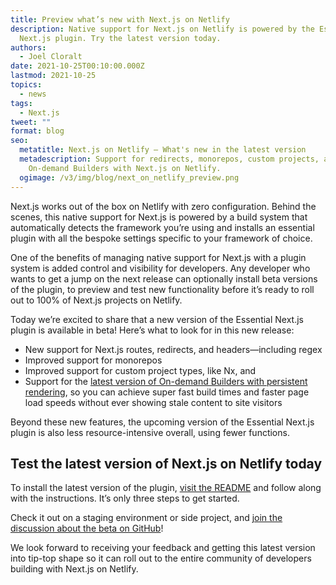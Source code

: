 ```yaml
---
title: Preview what’s new with Next.js on Netlify
description: Native support for Next.js on Netlify is powered by the Essential
  Next.js plugin. Try the latest version today.
authors:
  - Joel Cloralt
date: 2021-10-25T00:10:00.000Z
lastmod: 2021-10-25
topics:
  - news
tags:
  - Next.js
tweet: ""
format: blog
seo:
  metatitle: Next.js on Netlify — What's new in the latest version
  metadescription: Support for redirects, monorepos, custom projects, and
    On-demand Builders with Next.js on Netlify.
  ogimage: /v3/img/blog/next_on_netlify_preview.png
---
```

Next.js works out of the box on Netlify with zero configuration. Behind the scenes, this native support for Next.js is powered by a build system that automatically detects the framework you’re using and installs an essential plugin with all the bespoke settings specific to your framework of choice. 

One of the benefits of managing native support for Next.js with a plugin system is added control and visibility for developers. Any developer who wants to get a jump on the next release can optionally install beta versions of the plugin, to preview and test new functionality before it’s ready to roll out to 100% of Next.js projects on Netlify.

Today we’re excited to share that a new version of the Essential Next.js plugin is available in beta! Here’s what to look for in this new release:

* New support for Next.js routes, redirects, and headers—including regex
* Improved support for monorepos
* Improved support for custom project types, like Nx, and
* Support for the [latest version of On-demand Builders with persistent rendering](https://www.netlify.com/blog/2021/10/25/faster-more-reliable-page-loads-with-update-to-on-demand-builders/), so you can achieve super fast build times and faster page load speeds without ever showing stale content to site visitors

Beyond these new features, the upcoming version of the Essential Next.js plugin is also less resource-intensive overall, using fewer functions. 

## Test the latest version of Next.js on Netlify today
To install the latest version of the plugin, [visit the README](https://github.com/netlify/netlify-plugin-nextjs#readme) and follow along with the instructions. It’s only three steps to get started.

Check it out on a staging environment or side project, and [join the discussion about the beta on GitHub](https://github.com/netlify/netlify-plugin-nextjs/discussions/706)!

We look forward to receiving your feedback and getting this latest version into tip-top shape so it can roll out to the entire community of developers building with Next.js on Netlify. 

